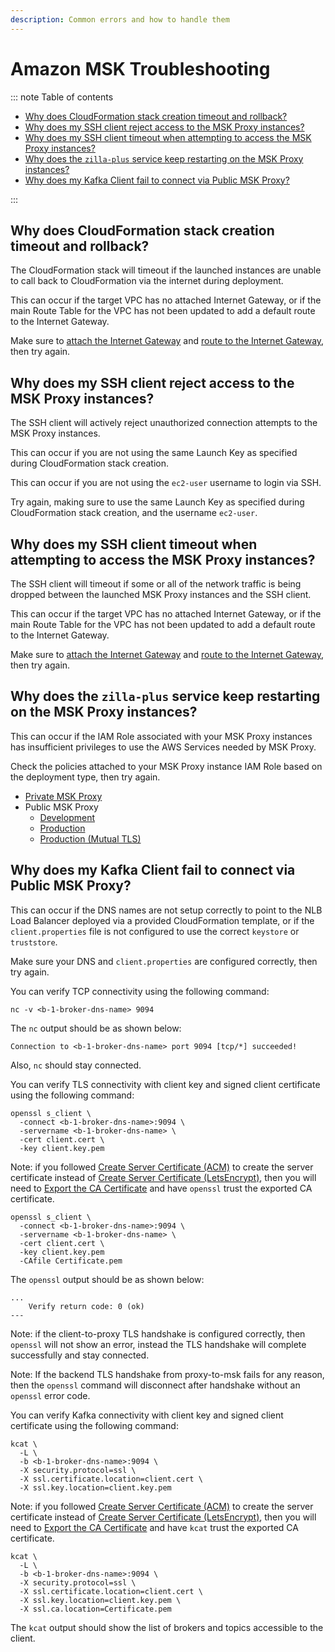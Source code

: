```yaml
---
description: Common errors and how to handle them
---
```


# Amazon MSK Troubleshooting

::: note Table of contents

- [Why does CloudFormation stack creation timeout and rollback?](#why-does-cloudformation-stack-creation-timeout-and-rollback)
- [Why does my SSH client reject access to the MSK Proxy instances?](#why-does-my-ssh-client-reject-access-to-the-msk-proxy-instances)
- [Why does my SSH client timeout when attempting to access the MSK Proxy instances?](#why-does-my-ssh-client-timeout-when-attempting-to-access-the-msk-proxy-instances)
- [Why does the `zilla-plus` service keep restarting on the MSK Proxy instances?](#why-does-the-zilla-plus-service-keep-restarting-on-the-msk-proxy-instances)
- [Why does my Kafka Client fail to connect via Public MSK Proxy?](#why-does-my-kafka-client-fail-to-connect-via-public-msk-proxy)

:::

## Why does CloudFormation stack creation timeout and rollback?

The CloudFormation stack will timeout if the launched instances are unable to call back to CloudFormation via the internet during deployment.

This can occur if the target VPC has no attached Internet Gateway, or if the main Route Table for the VPC has not been updated to add a default route to the Internet Gateway.

Make sure to [attach the Internet Gateway](../amazon-msk/create-vpc.md#attach-the-internet-gateway) and [route to the Internet Gateway](../amazon-msk/create-vpc.md#route-to-the-internet-gateway), then try again.

## Why does my SSH client reject access to the MSK Proxy instances?

The SSH client will actively reject unauthorized connection attempts to the MSK Proxy instances.

This can occur if you are not using the same Launch Key as specified during CloudFormation stack creation.

This can occur if you are not using the `ec2-user` username to login via SSH.

Try again, making sure to use the same Launch Key as specified during CloudFormation stack creation, and the username `ec2-user`.

## Why does my SSH client timeout when attempting to access the MSK Proxy instances?

The SSH client will timeout if some or all of the network traffic is being dropped between the launched MSK Proxy instances and the SSH client.

This can occur if the target VPC has no attached Internet Gateway, or if the main Route Table for the VPC has not been updated to add a default route to the Internet Gateway.

Make sure to [attach the Internet Gateway](../amazon-msk/create-vpc.md#attach-the-internet-gateway) and [route to the Internet Gateway](../amazon-msk/create-vpc.md#route-to-the-internet-gateway), then try again.

## Why does the `zilla-plus` service keep restarting on the MSK Proxy instances?

This can occur if the IAM Role associated with your MSK Proxy instances has insufficient privileges to use the AWS Services needed by MSK Proxy.

Check the policies attached to your MSK Proxy instance IAM Role based on the deployment type, then try again.

- [Private MSK Proxy](../../how-tos/amazon-msk/private-proxy.md#create-the-msk-proxy-iam-security-role)
- Public MSK Proxy
  - [Development](../../how-tos/amazon-msk/development.md#create-the-msk-proxy-iam-security-role)
  - [Production](../../how-tos/amazon-msk/production.md#create-the-msk-proxy-iam-security-role)
  - [Production (Mutual TLS)](../../how-tos/amazon-msk/production-mutual-tls.md#create-the-msk-proxy-iam-security-role)

## Why does my Kafka Client fail to connect via Public MSK Proxy?

This can occur if the DNS names are not setup correctly to point to the NLB Load Balancer deployed via a provided CloudFormation template, or if the `client.properties` file is not configured to use the correct `keystore` or `truststore`.

Make sure your DNS and `client.properties` are configured correctly, then try again.

You can verify TCP connectivity using the following command:

```bash:no-line-numbers
nc -v <b-1-broker-dns-name> 9094
```

The `nc` output should be as shown below:

```output:no-line-numbers
Connection to <b-1-broker-dns-name> port 9094 [tcp/*] succeeded!
```

Also, `nc` should stay connected.

You can verify TLS connectivity with client key and signed client certificate using the following command:

```bash:no-line-numbers
openssl s_client \
  -connect <b-1-broker-dns-name>:9094 \
  -servername <b-1-broker-dns-name> \
  -cert client.cert \
  -key client.key.pem
```

Note: if you followed [Create Server Certificate (ACM)](../amazon-msk/create-server-certificate-acm.md) to create the server certificate instead of [Create Server Certificate (LetsEncrypt)](../amazon-msk/create-server-certificate-letsencrypt.md), then you will need to [Export the CA Certificate](../amazon-msk/create-certificate-authority-acm.md#export-the-ca-certificate) and have `openssl` trust the exported CA certificate.

```bash:no-line-numbers
openssl s_client \
  -connect <b-1-broker-dns-name>:9094 \
  -servername <b-1-broker-dns-name> \
  -cert client.cert \
  -key client.key.pem
  -CAfile Certificate.pem
```

The `openssl` output should be as shown below:

```output:no-line-numbers
...
    Verify return code: 0 (ok)
---
```

Note: if the client-to-proxy TLS handshake is configured correctly, then `openssl` will not show an error, instead the TLS handshake will complete successfully and stay connected.

Note: If the backend TLS handshake from proxy-to-msk fails for any reason, then the `openssl` command will disconnect after handshake without an `openssl` error code.

You can verify Kafka connectivity with client key and signed client certificate using the following command:

```bash:no-line-numbers
kcat \
  -L \
  -b <b-1-broker-dns-name>:9094 \
  -X security.protocol=ssl \
  -X ssl.certificate.location=client.cert \
  -X ssl.key.location=client.key.pem
```

Note: if you followed [Create Server Certificate (ACM)](../amazon-msk/create-server-certificate-acm.md) to create the server certificate instead of [Create Server Certificate (LetsEncrypt)](../amazon-msk/create-server-certificate-letsencrypt.md), then you will need to [Export the CA Certificate](../amazon-msk/create-certificate-authority-acm.md#export-the-ca-certificate) and have `kcat` trust the exported CA certificate.

```bash:no-line-numbers
kcat \
  -L \
  -b <b-1-broker-dns-name>:9094 \
  -X security.protocol=ssl \
  -X ssl.certificate.location=client.cert \
  -X ssl.key.location=client.key.pem \
  -X ssl.ca.location=Certificate.pem
```

The `kcat` output should show the list of brokers and topics accessible to the client.
